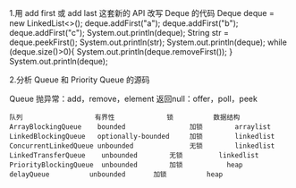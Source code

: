 1.用 add first 或 add last 这套新的 API 改写 Deque 的代码
Deque<String> deque = new LinkedList<>();
        deque.addFirst("a");
        deque.addFirst("b");
        deque.addFirst("c");
        System.out.println(deque);
        String str = deque.peekFirst();
        System.out.println(str);
        System.out.println(deque);
        while (deque.size()>0){
            System.out.println(deque.removeFirst());
        }
        System.out.println(deque);
  
  
  2.分析 Queue 和 Priority Queue 的源码
  
  
Queue
        抛异常：add，remove，element
        返回null：offer，poll，peek
        
    队列	                有界性	            锁	       数据结构
    ArrayBlockingQueue    bounded                加锁        arraylist
    LinkedBlockingQueue   optionally-bounded     加锁        linkedlist
    ConcurrentLinkedQueue unbounded              无锁        linkedlist
    LinkedTransferQueue    unbounded		无锁         linkedlist
    PriorityBlockingQueue  unbounded		加锁           heap
    delayQueue	        unbounded		加锁          heap
